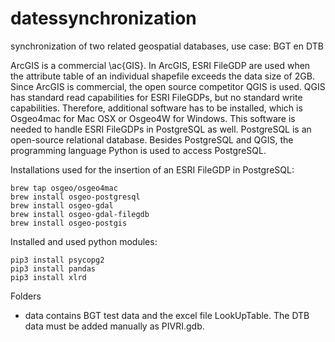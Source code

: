 # datessynchronization
synchronization of two related geospatial databases, use case: BGT en DTB

ArcGIS is a commercial \ac{GIS}. In ArcGIS, ESRI FileGDP are used when the attribute table of an individual shapefile exceeds the data size of 2GB. Since ArcGIS is commercial, the open source competitor QGIS is used. QGIS has standard read capabilities for ESRI FileGDPs, but no standard write capabilities. Therefore, additional software has to be installed, which is Osgeo4mac for Mac OSX or Osgeo4W for Windows. This software is needed to handle ESRI FileGDPs in PostgreSQL as well. PostgreSQL is an open-source relational database. Besides PostgreSQL and QGIS, the programming language Python is used to access PostgreSQL. 

Installations used for the insertion of an ESRI FileGDP in PostgreSQL:  
```
brew tap osgeo/osgeo4mac
brew install osgeo-postgresql
brew install osgeo-gdal
brew install osgeo-gdal-filegdb
brew install osgeo-postgis
```
Installed and used python modules: 
```
pip3 install psycopg2
pip3 install pandas 
pip3 install xlrd
````

Folders
- data contains BGT test data and the excel file LookUpTable. The DTB data must be added manually as PIVRI.gdb. 


